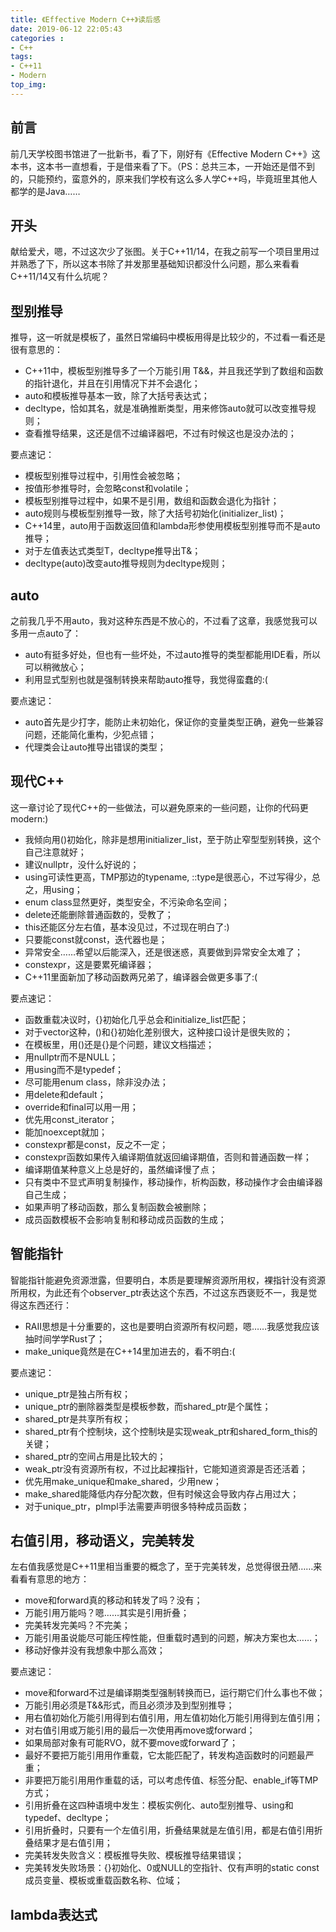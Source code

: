 ```yaml
---
title: 《Effective Modern C++》读后感
date: 2019-06-12 22:05:43
categories :
- C++
tags:
- C++11
- Modern
top_img:
---
```


## 前言

前几天学校图书馆进了一批新书，看了下，刚好有《Effective Modern C++》这本书，这本书一直想看，于是借来看了下。（PS：总共三本，一开始还是借不到的，只能预约，蛮意外的，原来我们学校有这么多人学C++吗，毕竟班里其他人都学的是Java……

## 开头

献给爱犬，嗯，不过这次少了张图。关于C++11/14，在我之前写一个项目里用过并熟悉了下，所以这本书除了并发那里基础知识都没什么问题，那么来看看C++11/14又有什么坑呢？

## 型别推导

推导，这一听就是模板了，虽然日常编码中模板用得是比较少的，不过看一看还是很有意思的：
* C++11中，模板型别推导多了一个万能引用 T&&，并且我还学到了数组和函数的指针退化，并且在引用情况下并不会退化；
* auto和模板推导基本一致，除了大括号表达式；
* decltype，恰如其名，就是准确推断类型，用来修饰auto就可以改变推导规则；
* 查看推导结果，这还是信不过编译器吧，不过有时候这也是没办法的；
<!--more-->
要点速记：
* 模板型别推导过程中，引用性会被忽略；
* 按值形参推导时，会忽略const和volatile；
* 模板型别推导过程中，如果不是引用，数组和函数会退化为指针；
* auto规则与模板型别推导一致，除了大括号初始化(initializer_list)；
* C++14里，auto用于函数返回值和lambda形参使用模板型别推导而不是auto推导；
* 对于左值表达式类型T，decltype推导出T&；
* decltype(auto)改变auto推导规则为decltype规则；

## auto

之前我几乎不用auto，我对这种东西是不放心的，不过看了这章，我感觉我可以多用一点auto了：
* auto有挺多好处，但也有一些坏处，不过auto推导的类型都能用IDE看，所以可以稍微放心；
* 利用显式型别也就是强制转换来帮助auto推导，我觉得蛮蠢的:(

要点速记：
* auto首先是少打字，能防止未初始化，保证你的变量类型正确，避免一些兼容问题，还能简化重构，少犯点错；
* 代理类会让auto推导出错误的类型；

## 现代C++

这一章讨论了现代C++的一些做法，可以避免原来的一些问题，让你的代码更modern:)
* 我倾向用()初始化，除非是想用initializer_list，至于防止窄型型别转换，这个自己注意就好；
* 建议nullptr，没什么好说的；
* using可读性更高，TMP那边的typename, ::type是很恶心，不过写得少，总之，用using；
* enum class显然更好，类型安全，不污染命名空间；
* delete还能删除普通函数的，受教了；
* this还能区分左右值，基本没见过，不过现在明白了:)
* 只要能const就const，迭代器也是；
* 异常安全……希望以后能深入，还是很迷惑，真要做到异常安全太难了；
* constexpr，这是要累死编译器；
* C++11里面新加了移动函数两兄弟了，编译器会做更多事了:(

要点速记：
* 函数重载决议时，{}初始化几乎总会和initialize_list匹配；
* 对于vector这种，()和{}初始化差别很大，这种接口设计是很失败的；
* 在模板里，用()还是{}是个问题，建议文档描述；
* 用nullptr而不是NULL；
* 用using而不是typedef；
* 尽可能用enum class，除非没办法；
* 用delete和default；
* override和final可以用一用；
* 优先用const_iterator；
* 能加noexcept就加；
* constexpr都是const，反之不一定；
* constexpr函数如果传入编译期值就返回编译期值，否则和普通函数一样；
* 编译期值某种意义上总是好的，虽然编译慢了点；
* 只有类中不显式声明复制操作，移动操作，析构函数，移动操作才会由编译器自己生成；
* 如果声明了移动函数，那么复制函数会被删除；
* 成员函数模板不会影响复制和移动成员函数的生成；

## 智能指针

智能指针能避免资源泄露，但要明白，本质是要理解资源所用权，裸指针没有资源所用权，为此还有个observer_ptr表达这个东西，不过这东西褒贬不一，我是觉得这东西还行：
* RAII思想是十分重要的，这也是要明白资源所有权问题，嗯……我感觉我应该抽时间学学Rust了；
* make_unique竟然是在C++14里加进去的，看不明白:(

要点速记：
* unique_ptr是独占所有权；
* unique_ptr的删除器类型是模板参数，而shared_ptr是个属性；
* shared_ptr是共享所有权；
* shared_ptr有个控制块，这个控制块是实现weak_ptr和shared_form_this的关键；
* shared_ptr的空间占用是比较大的；
* weak_ptr没有资源所有权，不过比起裸指针，它能知道资源是否还活着；
* 优先用make_unique和make_shared，少用new；
* make_shared能降低内存分配次数，但有时候这会导致内存占用过大；
* 对于unique_ptr，pImpl手法需要声明很多特种成员函数；

## 右值引用，移动语义，完美转发

左右值我感觉是C++11里相当重要的概念了，至于完美转发，总觉得很丑陋……来看看有意思的地方：
* move和forward真的移动和转发了吗？没有；
* 万能引用万能吗？嗯……其实是引用折叠；
* 完美转发完美吗？不完美；
* 万能引用虽说能尽可能压榨性能，但重载时遇到的问题，解决方案也太……；
* 移动好像并没有我想象中那么高效；

要点速记：
* move和forward不过是编译期类型强制转换而已，运行期它们什么事也不做；
* 万能引用必须是T&&形式，而且必须涉及到型别推导；
* 用右值初始化万能引用得到右值引用，用左值初始化万能引用得到左值引用；
* 对右值引用或万能引用的最后一次使用再move或forward；
* 如果局部对象有可能RVO，就不要move或forward了；
* 最好不要把万能引用用作重载，它太能匹配了，转发构造函数时的问题最严重；
* 非要把万能引用用作重载的话，可以考虑传值、标签分配、enable_if等TMP方式；
* 引用折叠在这四种语境中发生：模板实例化、auto型别推导、using和typedef、decltype；
* 引用折叠时，只要有一个左值引用，折叠结果就是左值引用，都是右值引用折叠结果才是右值引用；
* 完美转发失败含义：模板推导失败、模板推导结果错误；
* 完美转发失败场景：{}初始化、0或NULL的空指针、仅有声明的static const成员变量、模板或重载函数名称、位域；

## lambda表达式